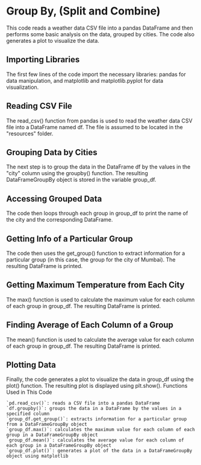 # Group By, (Split and Combine)

This code reads a weather data CSV file into a pandas DataFrame and then performs some basic analysis on the data, grouped by cities. The code also generates a plot to visualize the data.

## Importing Libraries

The first few lines of the code import the necessary libraries: pandas for data manipulation, and matplotlib and matplotlib.pyplot for data visualization.

## Reading CSV File

The read_csv() function from pandas is used to read the weather data CSV file into a DataFrame named df. The file is assumed to be located in the 
"resources" folder.

## Grouping Data by Cities

The next step is to group the data in the DataFrame df by the values in the "city" column using the groupby() function. The resulting DataFrameGroupBy object is stored in the variable group_df.

## Accessing Grouped Data

The code then loops through each group in group_df to print the name of the city and the corresponding DataFrame.

## Getting Info of a Particular Group

The code then uses the get_group() function to extract information for a particular group (in this case, the group for the city of Mumbai). The resulting DataFrame is printed.

## Getting Maximum Temperature from Each City

The max() function is used to calculate the maximum value for each column of each group in group_df. The resulting DataFrame is printed.

## Finding Average of Each Column of a Group

The mean() function is used to calculate the average value for each column of each group in group_df. The resulting DataFrame is printed.

## Plotting Data

Finally, the code generates a plot to visualize the data in group_df using the plot() function. The resulting plot is displayed using plt.show().
Functions Used in This Code

    `pd.read_csv()`: reads a CSV file into a pandas DataFrame
    `df.groupby()`: groups the data in a DataFrame by the values in a specified column
    `group_df.get_group()`: extracts information for a particular group from a DataFrameGroupBy object
    `group_df.max()`: calculates the maximum value for each column of each group in a DataFrameGroupBy object
    `group_df.mean()`: calculates the average value for each column of each group in a DataFrameGroupBy object
    `group_df.plot()`: generates a plot of the data in a DataFrameGroupBy object using matplotlib